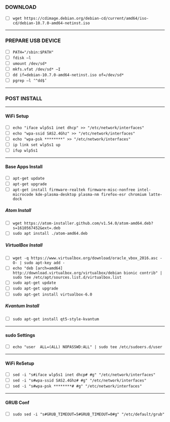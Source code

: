 ### DOWNLOAD
- [ ] `wget https://cdimage.debian.org/debian-cd/current/amd64/iso-cd/debian-10.7.0-amd64-netinst.iso`
---
### PREPARE USB DEVICE
- [ ] `PATH="/sbin:$PATH"`
- [ ] `fdisk –l`
- [ ] `umount /dev/sd*`
- [ ] `mkfs.vfat /dev/sd* –I`
- [ ] `dd if=debian-10.7.0-amd64-netinst.iso of=/dev/sd*`
- [ ] `pgrep –l ‘^dd$’`
---
### POST INSTALL
---
#### WiFi Setup
- [ ] `echo "iface wlp5s1 inet dhcp" >> "/etc/network/interfaces"`
- [ ] `echo "wpa-ssid SAS2.4Ghz" >> "/etc/network/interfaces"`
- [ ] `echo "wpa-psk ********" >> "/etc/network/interfaces"`
- [ ] `ip link set wlp5s1 up`
- [ ] `ifup wlp5s1`
---
#### Base Apps Install
- [ ] `apt-get update`
- [ ] `apt-get upgrade`
- [ ] `apt-get install firmware-realtek firmware-misc-nonfree intel-microcode kde-plasma-desktop plasma-nm firefox-esr chromium latte-dock`

##### Atom Install
- [ ] `wget https://atom-installer.github.com/v1.54.0/atom-amd64.deb?s=1610567452&ext=.deb`
- [ ] `sudo apt install ./atom-amd64.deb`

##### VirtualBox Install
- [ ] `wget -q https://www.virtualbox.org/download/oracle_vbox_2016.asc -O- | sudo apt-key add -`
- [ ] `echo "deb [arch=amd64] http://download.virtualbox.org/virtualbox/debian bionic contrib" | sudo tee /etc/apt/sources.list.d/virtualbox.list`
- [ ] `sudo apt-get update`
- [ ] `sudo apt-get upgrade`
- [ ] `sudo apt-get install virtualbox-6.0`

##### Kvantum Install
- [ ] `sudo apt-get install qt5-style-kvantum`
---
#### sudo Settings
- [ ] `echo "user  ALL=(ALL) NOPASSWD:ALL" | sudo tee /etc/sudoers.d/user`
---
#### WiFi ReSetup
- [ ] `sed -i "s#iface wlp5s1 inet dhcp# #g" "/etc/network/interfaces"`
- [ ] `sed -i "s#wpa-ssid SAS2.4Ghz# #g" "/etc/network/interfaces"`
- [ ] `sed -i "s#wpa-psk ********# #g" "/etc/network/interfaces"`
---
#### GRUB Conf
- [ ] `sudo sed -i "s#GRUB_TIMEOUT=5#GRUB_TIMEOUT=0#g" "/etc/default/grub"
`
